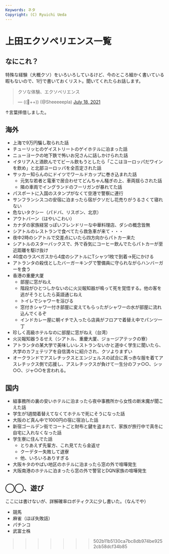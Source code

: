 ```yaml
---
Keywords: ネタ
Copyright: (C) Ryuichi Ueda
---
```


# 上田エクソペリエンス一覧

## なにこれ？

特殊な経験（大概クソ）をいろいろしているけど、今のところ細かく書いている暇もないので、1行で書いておくリスト。聞いてくれたらお話します。

<blockquote class="twitter-tweet"><p lang="ja" dir="ltr">クソな体験、エクソペリエンス</p>&mdash; ((🐑++)) (@Sheeeeepla) <a href="https://twitter.com/Sheeeeepla/status/1416552607116533771?ref_src=twsrc%5Etfw">July 18, 2021</a></blockquote> <script async src="https://platform.twitter.com/widgets.js" charset="utf-8"></script>


↑言葉拝借しました。

## 海外

* 上海で9万円騙し取られた話
* チューリッヒのゲイストリートのゲイホテルに泊まった話
* ニューヨークの地下鉄で怖いお兄さんに話しかけられた話
* イタリア人と酒飲んでてビール飲もうとしたら「ここはヨーロッパだワインを飲め」と北部ヨーロッパを全否定された話
* サッカー知らんのにドイツでワールドカップに巻き込まれた話
    * 元気な若者と電車で居合わせてどんちゃん騒ぎの上、車両揺らされた話
    * 隣の車両でイングランドのフーリガンが暴れてた話
* パスポートに入国のスタンプがなくて空港で警察に連行
* サンフランシスコの安宿に泊まったら宿がクソだし花売りがうるさくて寝れない
* 危ないタクシー（パドバ、リスボン、北京）
* アウトバーン（はやいこわい）
* カナダの家族経営っぽいフレンドリーな中華料理店、ダシの概念皆無
* シアトルのレストランで食べてたら救急車が来て・・・
* 夜中2時のシアトルで交差点にいたら四方向からパトカー来た
* シアトルのスターバックスで、外で呑気にコーヒー飲んでたらパトカーが至近距離を駆け抜け
* 40度のラスベガスから4度のシアトルにTシャツ1枚で到着→死にかける
* アトランタの殺伐としたバーガーキングで警備員に守られながらハンバーガーを食う
* 香港の重慶大厦
    * 部屋に窓がねえ
    * 階段がひとつしかないのに火災報知器が鳴って死を覚悟する。他の客を逃がそうとしたら英語通じねえ
    * トイレでシャワーを浴びる
    * 窓付きシャワー付き部屋に変えてもらったがシャワーの水が部屋に流れ込んでくるぞ
    * インドカレー屋に朝イチで入ったら店員がフロアで着替え中でパンツ一丁
* 珍しく高級ホテルなのに部屋に窓がねえ（台湾）
* 火災報知器うるせえ（シアトル、重慶大厦、ジョージアテックの寮）
* アトランタの某大学で美味しいレストランないかと道ゆく学生に聞いたら、大学のカフェテリアを自信満々に紹介され、クソよりまずい
* オークランドでアスレチックスとエンジェルスの試合に真っ赤な服を着てアスレチックス側で応援し、アスレチックスが負けて一生分のファ○○、シッ○○、ジャ○○を言われる。

## 国内

* 組事務所の裏の安いホテルに泊まったら夜中事務所から女性の断末魔が聞こえた話
* 学生が1週間着替えてなくてホテルで死にそうになった話
* 大阪のど真ん中で1000円の宿に宿泊した話
* 新宿ゴールデン街でコートごと財布と鍵を盗まれて、家族が旅行中で真冬に自宅に入れなくなった話
* 学生寮に住んでた話
    * とりあえず先輩方、これ見てたら金返せ
    * クーデター失敗して退寮
    * 他、いろいろありすぎる
* 大阪キタのやばい地区のホテルに泊まったら窓の外で喧嘩発生
* 大阪南港のホテルに泊まったら窓の外で警官とDQN家族の喧嘩発生

## ◯◯、遊び

ここには書けないが、詳解確率ロボティクスに少し書いた。（なんでや）

* 競馬
* 麻雀（ほぼ失敗話）
* パチンコ
* 武富士株
>>>>>>> 502b11b5130ca7bc8db974be9252cb58dcf34b85
